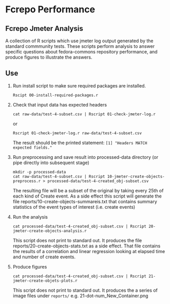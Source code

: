 # Fcrepo Performance

## Fcrepo Jmeter Analysis
A collection of R scripts which use jmeter log output generated by the standard commmunity tests.
These scripts perform analysis to answer specific questions about fedora-commons repository performance, and produce figures to illustrate the answers.

## Use

1. Run install script to make sure required packages are installed.

    ```
    Rscipt 00-install-required-packages.r
    ```
1. Check that input data has expected headers

    ```
    cat raw-data/test-4-subset.csv | Rscript 01-check-jmeter-log.r
    ```
    or
    
    ```
    Rscript 01-check-jmeter-log.r raw-data/test-4-subset.csv
    ```
    The result should be the printed statement: `[1] "Headers MATCH expected fields."`
1. Run preprocessing and save result into processed-data directory (or pipe directly into subsequent stage)

    ```
    mkdir -p processed-data
    cat raw-data/test-4-subset.csv | Rscript 10-jmeter-create-objects-preprocess.r > processed-data/test-4-created_obj-subset.csv
    ```
   The resulting file will be a subset of the original by taking every 25th of each kind of  Create event. 
   As a side effect this script will generate the file reports/10-create-objects-summareis.txt that contains summary statistics of the event types of interest (i.e. create events)
1. Run the analysis 

    ```
    cat processed-data/test-4-created_obj-subset.csv | Rscript 20-jmeter-create-objects-analysis.r
    ```
   This script does not print to standard out.  It produces the file reports/20-create-objects-stats.txt as a side effect.  That file contains the results of a correlation and linear regression looking at elapsed time and number of create events.
1. Produce figures

    ```
    cat processed-data/test-4-created_obj-subset.csv | Rscript 21-jmeter-create-objets-plots.r
    ```
    This script does not print to standard out.  It produces the a series of image files under `reports/` e.g. 21-dot-num_New_Container.png

